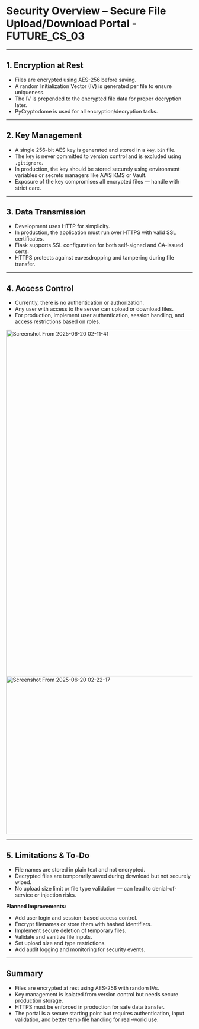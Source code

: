 # Security Overview – Secure File Upload/Download Portal - FUTURE_CS_03

---

## 1. Encryption at Rest 

- Files are encrypted using AES-256 before saving.
- A random Initialization Vector (IV) is generated per file to ensure uniqueness.
- The IV is prepended to the encrypted file data for proper decryption later.
- PyCryptodome is used for all encryption/decryption tasks.

---

## 2. Key Management 

- A single 256-bit AES key is generated and stored in a `key.bin` file.
- The key is never committed to version control and is excluded using `.gitignore`.
- In production, the key should be stored securely using environment variables or secrets managers like AWS KMS or Vault.
- Exposure of the key compromises all encrypted files — handle with strict care.

---

## 3. Data Transmission

- Development uses HTTP for simplicity.
- In production, the application must run over HTTPS with valid SSL certificates.
- Flask supports SSL configuration for both self-signed and CA-issued certs.
- HTTPS protects against eavesdropping and tampering during file transfer.

---

## 4. Access Control 

- Currently, there is no authentication or authorization.
- Any user with access to the server can upload or download files.
- For production, implement user authentication, session handling, and access restrictions based on roles.

<img width="1033" height="932" alt="Screenshot From 2025-06-20 02-11-41" src="https://github.com/user-attachments/assets/b095ce11-ee1e-446c-8ada-02a98912511c" />

<img width="1031" height="426" alt="Screenshot From 2025-06-20 02-22-17" src="https://github.com/user-attachments/assets/3cd5e21a-3ce1-41aa-bd9b-47908ab2768c" />

---

## 5. Limitations & To-Do

- File names are stored in plain text and not encrypted.
- Decrypted files are temporarily saved during download but not securely wiped.
- No upload size limit or file type validation — can lead to denial-of-service or injection risks.

**Planned Improvements:**

- Add user login and session-based access control.
- Encrypt filenames or store them with hashed identifiers.
- Implement secure deletion of temporary files.
- Validate and sanitize file inputs.
- Set upload size and type restrictions.
- Add audit logging and monitoring for security events.

---
## Summary

- Files are encrypted at rest using AES-256 with random IVs.  
- Key management is isolated from version control but needs secure production storage.  
- HTTPS must be enforced in production for safe data transfer.  
- The portal is a secure starting point but requires authentication, input validation, and better temp file handling for real-world use.
